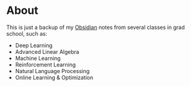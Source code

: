 # About
This is just a backup of my [Obsidian](https://obsidian.md/) notes from several classes in grad school, such as:

- Deep Learning
- Advanced Linear Algebra
- Machine Learning
- Reinforcement Learning
- Natural Language Processing
- Online Learning & Optimization
